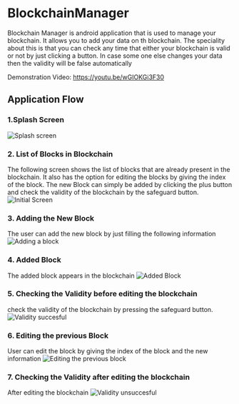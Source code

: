 # BlockchainManager
Blockchain Manager is android application that is used to manage your blockchain. It allows you to add your data on th blockchain. The speciality about this is that you can check any time that either your blockchain is valid or not by just clicking a button. In case some one else changes your data then the validity will be false automatically

Demonstration Video: https://youtu.be/wGIOKGi3F30

## Application Flow

### 1.Splash Screen 
![Splash screen](https://user-images.githubusercontent.com/34195406/130229246-f242ea43-829a-45da-b441-8aa150232d07.png)

### 2. List of Blocks in Blockchain
The following screen shows the list of blocks that are already present in the blockchain. It also has the option for editing the blocks by giving the index of the block.
The new Block can simply be added by clicking the plus button and check the validity of the blockchain by the safeguard button.
![Initial Screen](https://user-images.githubusercontent.com/34195406/130229410-b4af5f22-1c33-436e-86fd-f4e5a1e211aa.png)

### 3. Adding the New Block
The user can add the new block by just filling the following information
![Adding a block](https://user-images.githubusercontent.com/34195406/130229572-e6ad18bf-f7b5-4ed4-aba2-af27f735e6ca.png)

### 4. Added Block
The added block appears in the blockchain
![Added Block](https://user-images.githubusercontent.com/34195406/130229880-d3d91f3e-4bd7-4a03-be5f-5256ac6bab28.png)

### 5. Checking the Validity before editing the blockchain
check the validity of the blockchain by pressing the safeguard button.
![Validity succesful](https://user-images.githubusercontent.com/34195406/130230217-69a3b95a-b9bc-44fb-8764-df9a5ebf6c45.png)

### 6. Editing the previous Block
User can edit the block by giving the index of the block and the new information
![Editing the previous block](https://user-images.githubusercontent.com/34195406/130230092-4d06e527-3015-4df7-926b-4c3c4f6f8077.png)

### 7. Checking the Validity after editing the blockchain
After editing the blockchain 
![Validity unsuccesful](https://user-images.githubusercontent.com/34195406/130230404-3e8ecff6-af15-4729-8293-e83d1e402c66.png)

